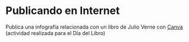 # Publicando en Internet

Publica una infografía relacionada con un libro de Julio Verne con [Canva](https://www.canva.com/es_mx/crear/infografias/) (actividad realizada para el Día del Libro)
